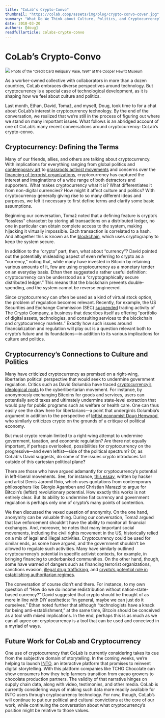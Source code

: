 ```yaml
---
title: "CoLab’s Crypto-Convo"
thumbnail: "https://colab.coop/assets/img/blog/crypto-convo-cover.jpg"
summary: "What Do We Think about Culture, Politics, and Cryptocurrency?"
date: 2018-03-20
authors: [doug]
readfullarticle: colabs-crypto-convo
---
```


# CoLab’s Crypto-Convo

<img src="/assets/img/blog/crypto-convo-cover.jpg" class="center-element">
<small>Photo of the “Credit Card Reliquary Vase, 1991” at the Cooper Hewitt Museum</small>

As a worker-owned collective with collaborators in more than a dozen countries, CoLab embraces diverse perspectives around technology. But cryptocurrency is a special case of technological development, as it is shaping how we feel about culture and politics.

Last month, Ethan, David, Tomaž, and myself, Doug, took time to for a chat about CoLab’s interest in cryptocurrency technology. By the end of the conversation, we realized that we’re still in the process of figuring out where we stand on many important issues. What follows is an abridged account of one of CoLab’s many recent conversations around cryptocurrency: CoLab’s crypto-convo.

## Cryptocurrency: Defining the Terms

Many of our friends, allies, and others are talking about cryptocurrency. With implications for everything ranging from global politics and <a href="https://www.artnome.com/news/2018/1/6/untangling-the-richard-prince-blockchain-scam">contemporary art</a> to <a href="https://wagingnonviolence.org/feature/bitcoin-activists-need-know/">grassroots activist movements</a> and concerns over the <a href="http://www.washingtonexaminer.com/the-dark-side-of-bitcoin-terror-financing-and-sanctions-evasion/article/2646118">financing of terrorist organizations</a>, cryptocurrency has captured the interest and imaginations of a wide range of both detractors and supporters. What makes cryptocurrency what it is? What differentiates it from non-digital currencies? How might it affect culture and politics? With cryptocurrency generally giving rise to so many different ideas and purposes, we felt it necessary to first define terms and clarify some basic assumptions.

Beginning our conversation, Tomaž noted that a defining feature is crypto’s “lossless” character: by storing all transactions on a distributed ledger, no one in particular can obtain complete access to the system, making hijacking it virtually impossible. Each transaction is correlated to a hash. And altogether this is known as the <a href="https://en.wikipedia.org/wiki/Blockchain">blockchain</a>, which uses cryptography to keep the system secure.

In addition to the “crypto” part, then, what about “currency”? David pointed out the potentially misleading aspect of even referring to crypto as a “currency,” noting that, while many have invested in Bitcoin by retaining various amounts of it, few are using cryptocurrency as a monetary tender on an everyday basis. Ethan then suggested a rather useful definition: cryptocurrency can be understood as a “cryptographically secure distributed ledger.” This means that the blockchain prevents double-spending, and the system cannot be reverse engineered.

Since cryptocurrency can often be used as a kind of virtual stock option, the problem of regulation becomes relevant. Recently, for example, the US Securities and Exchange Commission (SEC) <a href="http://money.cnn.com/2017/12/19/investing/bitcoin-crytpocurrencies-sec-bubble/index.html">suspended</a> trading activity of The Crypto Company, a business that describes itself as offering “portfolio of digital assets, technologies, and consulting services to the blockchain and cryptocurrency markets.” Exactly how such issues around financialization and regulation will play out is a question relevant both to crypto’s future and its foundations—in addition to its various implications for culture and politics.

## Cryptocurrency’s Connections to Culture and Politics

Many have criticized cryptocurrency as premised on a right-wing, libertarian political perspective that would seek to undermine government regulation. Critics such as David Golumbia have traced <a href="https://www.upress.umn.edu/book-division/books/the-politics-of-bitcoin">cryptocurrency’s ideological roots</a> to the cyberlibertarian movement. For instance, by anonymously exchanging Bitcoins for goods and services, users can potentially avoid taxes and ultimately undermine state-level extraction that would pay for public programs such as welfare or health care. One can thus easily see the draw here for libertarians—a point that undergirds Golumbia’s argument in addition to the perspective of <a href="https://jacobinmag.com/2017/12/bitcoin-price-crypto-currency-explainer">leftist economist Doug Henwood</a>, who similarly criticizes crypto on the grounds of a critique of political economy.

But must crypto remain limited to a right-wing attempt to undermine government, taxation, and economic regulation? Are there not equally important, if perhaps overlooked, possibilities for cryptocurrency on the progressive—and even leftist—side of the political spectrum? Or, as CoLab's David suggests, do some of the issues crypto introduces fall outside of this cartesian political plane?

There are those who have argued adamantly for cryptocurrency’s potential in left-liberal movements. See, for instance, <a href="https://files.dyne.org/readers/Bitcoin_end_of_taboo_on_money.pdf">this essay</a>, written by hacker and artist Denis Jaromil Roio, which uses quotations from contemporary philosophers like Giorgio Agamben and Christian Marazzi to argue for Bitcoin’s (leftist) revolutionary potential. How exactly this works is not entirely clear. But its ability to undermine fiat currency and government regulation is perhaps only one of crypto’s many points of contention.

We then discussed the vexed question of anonymity. On the one hand, anonymity can be valuable thing. During our conversation, Tomaž argued that law enforcement shouldn’t have the ability to monitor all financial exchanges. And, moreover, he notes that many important social movements, including the civil rights movement in the US, historically relied on a mix of legal and illegal activities. Cryptocurrency could be used for similar ends, as some have argued, and the government shouldn’t be allowed to regulate such activities. Many have similarly outlined cryptocurrency’s potential in specific activist contexts, for example, in bringing financing to underbanked communities. On the other hand, though, some have warned of dangers such as financing terrorist organizations, sanctions evasion, <a href="https://papers.ssrn.com/sol3/papers.cfm?abstract_id=3102645#.WmCNreqgJD4.twitter">illegal drug trafficking</a>, and <a href="https://www.theatlantic.com/technology/archive/2017/05/blockchain-of-command/528543/">crypto’s potential role in establishing authoritarian regimes</a>.

The conversation of course didn’t end there. For instance, to my own question of “How do we do income redistribution without nation-state-based currency?” David suggested that crypto should be thought of as more in line with DIY aesthetics: “in general, maybe we can just do it ourselves.” Ethan noted further that although “technologists have a knack for being anti-establishment,” at the same time, Bitcoin should be conceived as a tool with mixed implications. In the end, perhaps this is as much as we can all agree on: cryptocurrency is a tool that can be used and conceived in a myriad of ways.

## Future Work for CoLab and Cryptocurrency

One use of cryptocurrency that CoLab is currently considering takes its cue from the subjective domain of storytelling. In the coming weeks, we’re helping to launch <a href="http://lookin.to/">INTO</a>, an interactive platform that promises to reinvent digital storytelling. With this platform companies like TCHO Chocolate can show consumers how they help farmers transition from cacao growers to chocolate production partners. The validity of that narrative hinges on supply chain data, along with video, testimonies, and other media. CoLab is currently considering ways of making such data more readily available for INTO users through cryptocurrency technology. For now, though, CoLab’s will continue to put our political and cultural convictions at the core of our work, while continuing the conversation about what cryptocurrency’s position might be relative to those values.
